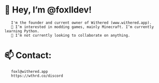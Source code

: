 
# 👋 Hey, I’m @foxlldev!
       I'm the founder and current owner of Withered (www.withered.app).
       👀 I’m interested in modding games, mainly Minecraft. I’m currently learning Python.
       💞️ I’m not currently looking to collaborate on anything.

# 📫 Contact:

       foxl@withered.app
       https://wthrd.co/discord

<!---
foxlldev/foxlldev is a ✨ special ✨ repository because its `README.md` (this file) appears on your GitHub profile.
You can click the Preview link to take a look at your changes.
--->
